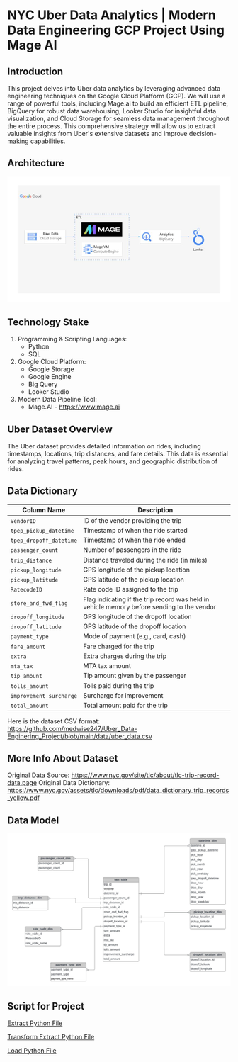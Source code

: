 # NYC Uber Data Analytics | Modern Data Engineering GCP Project Using Mage AI

## Introduction
This project delves into Uber data analytics by leveraging advanced data engineering techniques on the Google Cloud Platform (GCP). We will use a range of powerful tools, including Mage.ai to build an efficient ETL pipeline, BigQuery for robust data warehousing, Looker Studio for insightful data visualization, and Cloud Storage for seamless data management throughout the entire process. This comprehensive strategy will allow us to extract valuable insights from Uber's extensive datasets and improve decision-making capabilities.

## Architecture
![Project Architecture](architecture.jpg)

## Technology Stake
1. Programming & Scripting Languages:
    - Python
    - SQL 
2. Google Cloud Platform:
    - Google Storage
    - Google Engine
    - Big Query
    - Looker Studio
3. Modern Data Pipeline Tool:
    - Mage.AI - https://www.mage.ai

## Uber Dataset Overview
The Uber dataset provides detailed information on rides, including timestamps, locations, trip distances, and fare details. This data is essential for analyzing travel patterns, peak hours, and geographic distribution of rides.

## Data Dictionary

| Column Name            | Description                                        |
|------------------------|----------------------------------------------------|
| `VendorID`             | ID of the vendor providing the trip                |
| `tpep_pickup_datetime` | Timestamp of when the ride started                 |
| `tpep_dropoff_datetime`| Timestamp of when the ride ended                   |
| `passenger_count`      | Number of passengers in the ride                   |
| `trip_distance`        | Distance traveled during the ride (in miles)       |
| `pickup_longitude`     | GPS longitude of the pickup location               |
| `pickup_latitude`      | GPS latitude of the pickup location                |
| `RatecodeID`           | Rate code ID assigned to the trip                  |
| `store_and_fwd_flag`   | Flag indicating if the trip record was held in vehicle memory before sending to the vendor |
| `dropoff_longitude`    | GPS longitude of the dropoff location              |
| `dropoff_latitude`     | GPS latitude of the dropoff location               |
| `payment_type`         | Mode of payment (e.g., card, cash)                 |
| `fare_amount`          | Fare charged for the trip                          |
| `extra`                | Extra charges during the trip                      |
| `mta_tax`              | MTA tax amount                                     |
| `tip_amount`           | Tip amount given by the passenger                  |
| `tolls_amount`         | Tolls paid during the trip                         |
| `improvement_surcharge`| Surcharge for improvement                          |
| `total_amount`         | Total amount paid for the trip                     |

Here is the dataset CSV format: https://github.com/medwise247/Uber_Data-Enginering_Project/blob/main/data/uber_data.csv
## More Info About Dataset
Original Data Source: https://www.nyc.gov/site/tlc/about/tlc-trip-record-data.page
Original Data Dictionary: https://www.nyc.gov/assets/tlc/downloads/pdf/data_dictionary_trip_records_yellow.pdf

## Data Model
![Project Data Model](data_model.jpeg)

## Script for Project
[Extract Python File](mage-files/extract.py)

[Transform Extract Python File](mage-files/transform.py)

[Load Python File](mage-files/load.py)


